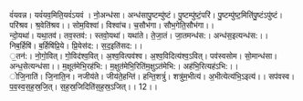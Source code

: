 

  
वं॑यवन्न। यवं॑यव॒मिति॒यवं॑ऽयवं । नो॒अन्ध॑सा। अन्ध॑सापु॒ष्टम्पु॑ष्टं। पु॒ष्टम्पु॑ष्टं॒परि॑। पु॒ष्टम्पु॑ष्ट॒मिति॑पु॒ष्टंऽपु॑ष्टं। परि॑श्रव। श्र॒वेति॑श्रव।। सोम॒विश्वा॑। विश्वा॑च। च॒सौभ॑गा। सौभ॒गेति॒सौभ॑गा।।  
न्दो॒यथा॑। यथा॒तव॑। तव॒स्तव॑:। स्तवो॒यथा॑। यथा॑ते। ते॒जा॒तं। जा॒तमन्ध॑स:। अन्ध॑स॒इत्यन्ध॑स:।। निब॒र्हिषि॑। ब॒र्हिषि॑प्रि॒ये। प्रि॒येस॑द:। स॒द॒इति॑सद:।।  
॒तन॑:। नो॒गो॒वित्। गो॒विद॑श्व॒वित्। अ॒श्व॒वित्पव॑श्व। अ॒श्व॒विदित्य॑श्व॒ऽवित्। पव॑स्वसोम। सो॒मान्ध॑सा। अन्ध॒सेत्यन्ध॑सा।। म॒क्षूत॑मेभि॒रह॑भि:। म॒क्षुत॑मेभि॒रिति॑म॒क्षुऽत॑मेभि:। अह॑भि॒रित्यह॑ऽभि:।।  
ोजि॒नाति॑। जि॒नाति॒न। नजीय॑ते। जीय॑ते॒हन्ति॑। हन्ति॒शत्रुं॑। शत्रु॑म॒भीत्य॑। अ॒भीत्येत्य॑भि॒ऽइत्य॑।। सप॑वस्व। प॒व॒स्व॒स॒ह॒स्र॒जि॒त्। स॒ह॒स्र॒जिदिति॑स॒ह॒स्र॒ऽजित्।। 12।।  
